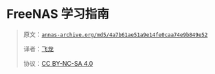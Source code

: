 # FreeNAS 学习指南

> 原文：[`annas-archive.org/md5/4a7b61ae51a9e14fe0caa74e9b849e52`](https://annas-archive.org/md5/4a7b61ae51a9e14fe0caa74e9b849e52)
> 
> 译者：[飞龙](https://github.com/wizardforcel)
> 
> 协议：[CC BY-NC-SA 4.0](http://creativecommons.org/licenses/by-nc-sa/4.0/)
